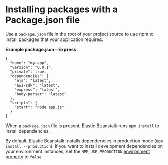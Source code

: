 # Installing packages with a Package\.json file<a name="nodejs-platform-packagejson"></a>

Use a `package.json` file in the root of your project source to use npm to install packages that your application requires\.

**Example package\.json – Express**  

```
{
  "name": "my-app",
  "version": "0.0.1",
  "private": true,
  "dependencies": {
    "ejs": "latest",
    "aws-sdk": "latest",
    "express": "latest",
    "body-parser": "latest"
  },
  "scripts": {
    "start": "node app.js"
  }
}
```

When a `package.json` file is present, Elastic Beanstalk runs `npm install` to install dependencies\.

By default, Elastic Beanstalk installs dependencies in production mode \(`npm install --production`\)\. If you want to install development dependencies on your environment instances, set the `NPM_USE_PRODUCTION` [environment property](environments-cfg-softwaresettings.md#environments-cfg-softwaresettings-console) to `false`\.
